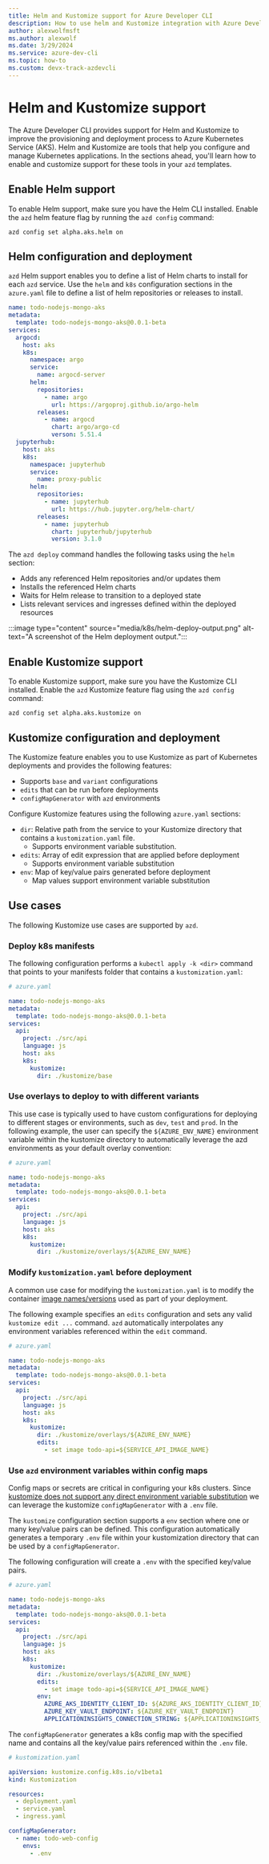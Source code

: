 ```yaml
---
title: Helm and Kustomize support for Azure Developer CLI
description: How to use helm and Kustomize integration with Azure Developer CLI
author: alexwolfmsft
ms.author: alexwolf
ms.date: 3/29/2024
ms.service: azure-dev-cli
ms.topic: how-to
ms.custom: devx-track-azdevcli
---
```


# Helm and Kustomize support

The Azure Developer CLI provides support for Helm and Kustomize to improve the provisioning and deployment process to Azure Kubernetes Service (AKS). Helm and Kustomize are tools that help you configure and manage Kubernetes applications. In the sections ahead, you'll learn how to enable and customize support for these tools in your `azd` templates.

## Enable Helm support

To enable Helm support, make sure you have the Helm CLI installed. Enable the `azd` helm feature flag by running the `azd config` command:

```azurecli
azd config set alpha.aks.helm on
```

## Helm configuration and deployment

`azd` Helm support enables you to define a list of Helm charts to install for each `azd` service. Use the `helm` and `k8s` configuration sections in the `azure.yaml` file to define a list of helm repositories or releases to install.

```yml
name: todo-nodejs-mongo-aks
metadata:
  template: todo-nodejs-mongo-aks@0.0.1-beta
services:
  argocd:
    host: aks
    k8s:
      namespace: argo
      service:
        name: argocd-server
      helm:
        repositories:
          - name: argo
            url: https://argoproj.github.io/argo-helm
        releases:
          - name: argocd
            chart: argo/argo-cd
            verson: 5.51.4
  jupyterhub:
    host: aks
    k8s:
      namespace: jupyterhub
      service:
        name: proxy-public
      helm:
        repositories:
          - name: jupyterhub
            url: https://hub.jupyter.org/helm-chart/
        releases:
          - name: jupyterhub
            chart: jupyterhub/jupyterhub
            version: 3.1.0
```

The `azd deploy` command handles the following tasks using the `helm` section:

- Adds any referenced Helm repositories and/or updates them
- Installs the referenced Helm charts
- Waits for Helm release to transition to a deployed state
- Lists relevant services and ingresses defined within the deployed resources

:::image type="content" source="media/k8s/helm-deploy-output.png" alt-text="A screenshot of the Helm deployment output.":::

## Enable Kustomize support

To enable Kustomize support, make sure you have the Kustomize CLI installed. Enable the `azd` Kustomize feature flag using the `azd config` command:

```azurecli
azd config set alpha.aks.kustomize on
```

## Kustomize configuration and deployment

The Kustomize feature enables you to use Kustomize as part of Kubernetes deployments and provides the following features:

- Supports `base` and `variant` configurations
- `edits` that can be run before deployments
- `configMapGenerator` with `azd` environments

Configure Kustomize features using the following `azure.yaml` sections:

- `dir`: Relative path from the service to your Kustomize directory that contains a `kustomization.yaml` file.
  - Supports environment variable substitution.
- `edits`: Array of edit expression that are applied before deployment
  - Supports environment variable substitution
- `env`: Map of key/value pairs generated before deployment
  - Map values support environment variable substitution

## Use cases

The following Kustomize use cases are supported by `azd`.

### Deploy k8s manifests

The following configuration performs a `kubectl apply -k <dir>` command that points to your manifests folder that contains a `kustomization.yaml`:

```yml
# azure.yaml

name: todo-nodejs-mongo-aks
metadata:
  template: todo-nodejs-mongo-aks@0.0.1-beta
services:
  api:
    project: ./src/api
    language: js
    host: aks
    k8s:
      kustomize:
        dir: ./kustomize/base
```

### Use overlays to deploy to with different variants

This use case is typically used to have custom configurations for deploying to different stages or environments, such as `dev`, `test` and `prod`. In the following example, the user can specify the `${AZURE_ENV_NAME}` environment variable within the kustomize directory to automatically leverage the azd environments as your default overlay convention:

```yml
# azure.yaml

name: todo-nodejs-mongo-aks
metadata:
  template: todo-nodejs-mongo-aks@0.0.1-beta
services:
  api:
    project: ./src/api
    language: js
    host: aks
    k8s:
      kustomize:
        dir: ./kustomize/overlays/${AZURE_ENV_NAME}
```

### Modify `kustomization.yaml` before deployment

A common use case for modifying the `kustomization.yaml` is to modify the container [image names/versions](https://kubectl.docs.kubernetes.io/references/kustomize/kustomization/images/) used as part of your deployment.

The following example specifies an `edits` configuration and sets any valid `kustomize edit ...` command. `azd` automatically interpolates any environment variables referenced within the `edit` command.

```yml
# azure.yaml

name: todo-nodejs-mongo-aks
metadata:
  template: todo-nodejs-mongo-aks@0.0.1-beta
services:
  api:
    project: ./src/api
    language: js
    host: aks
    k8s:
      kustomize:
        dir: ./kustomize/overlays/${AZURE_ENV_NAME}
        edits:
          - set image todo-api=${SERVICE_API_IMAGE_NAME}
```

### Use `azd` environment variables within config maps

Config maps or secrets are critical in configuring your k8s clusters. Since [kustomize does not support any direct environment variable substitution](https://kubectl.docs.kubernetes.io/faq/kustomize/eschewedfeatures/#build-time-side-effects-from-cli-args-or-env-variables) we can leverage the kustomize `configMapGenerator` with a `.env` file.

The `kustomize` configuration section supports a `env` section where one or many key/value pairs can be defined. This configuration automatically generates a temporary `.env` file within your kustomization directory that can be used by a `configMapGenerator`.

The following configuration will create a `.env` with the specified key/value pairs.

```yml
# azure.yaml

name: todo-nodejs-mongo-aks
metadata:
  template: todo-nodejs-mongo-aks@0.0.1-beta
services:
  api:
    project: ./src/api
    language: js
    host: aks
    k8s:
      kustomize:
        dir: ./kustomize/overlays/${AZURE_ENV_NAME}
        edits:
          - set image todo-api=${SERVICE_API_IMAGE_NAME}
        env:
          AZURE_AKS_IDENTITY_CLIENT_ID: ${AZURE_AKS_IDENTITY_CLIENT_ID}
          AZURE_KEY_VAULT_ENDPOINT: ${AZURE_KEY_VAULT_ENDPOINT}
          APPLICATIONINSIGHTS_CONNECTION_STRING: ${APPLICATIONINSIGHTS_CONNECTION_STRING}
```

The `configMapGenerator` generates a k8s config map with the specified name and contains all the key/value pairs referenced within the `.env` file.

```yml
# kustomization.yaml

apiVersion: kustomize.config.k8s.io/v1beta1
kind: Kustomization

resources:
  - deployment.yaml
  - service.yaml
  - ingress.yaml

configMapGenerator:
  - name: todo-web-config
    envs:
      - .env
```
